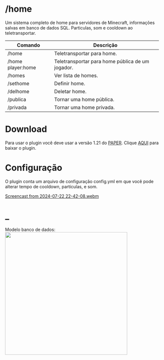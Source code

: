 # /home

Um sistema completo de home para servidores de Minecraft, informações salvas em banco de dados SQL. Particulas, som e cooldown ao teletransportar.

| Comando  | Descrição |
| ------------- | ------------- |
| /home  | Teletransportar para home.  |
| /home player:home | Teletransportar para home pública de um jogador.  |
| /homes  | Ver lista de homes.  |
| /sethome  | Definir home.  |
| /delhome  | Deletar home.  |
| /publica  | Tornar uma home pública.  |
| /privada  | Tornar uma home privada.  |

# Download
Para usar o plugin você deve usar a versão 1.21 do <a href="https://papermc.io/downloads/paper">PAPER</a>. Clique <a href="https://github.com/Carlaumx/home/releases/tag/Home">AQUI</a> para baixar o plugin.

# Configuração
O plugin conta um arquivo de configuração config.yml em que você pode alterar tempo de cooldown, partículas, e som.

[Screencast from 2024-07-22 22-42-08.webm](https://github.com/user-attachments/assets/3295ec5a-3558-4157-be34-d124e9f296df)
# _
Modelo banco de dados:<br>
<img src="https://i.imgur.com/PdXoAuD.png" width="400px"/>
